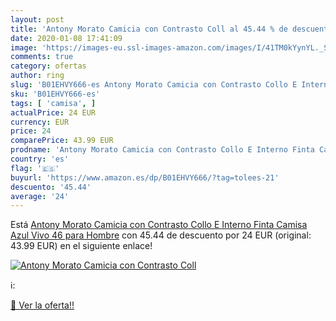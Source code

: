 ```yaml
---
layout: post
title: 'Antony Morato Camicia con Contrasto Coll al 45.44 % de descuento'
date: 2020-01-08 17:41:09
image: 'https://images-eu.ssl-images-amazon.com/images/I/41TM0kYynYL._SL200_.jpg'
comments: true
category: ofertas
author: ring
slug: 'B01EHVY666-es Antony Morato Camicia con Contrasto Collo E Interno Finta...'
sku: 'B01EHVY666-es'
tags: [ 'camisa', ]
actualPrice: 24 EUR
currency: EUR
price: 24
comparePrice: 43.99 EUR
prodname: 'Antony Morato Camicia con Contrasto Collo E Interno Finta Camisa  Azul Vivo  46 para Hombre'
country: 'es'
flag: '🇪🇸'
buyurl: 'https://www.amazon.es/dp/B01EHVY666/?tag=tolees-21'
descuento: '45.44'
average: '24'
---
```


Está [Antony Morato Camicia con Contrasto Collo E Interno Finta Camisa  Azul Vivo  46 para Hombre](https://www.amazon.es/dp/B01EHVY666/?tag=tolees-21) con 45.44 de descuento por 24 EUR (original: 43.99 EUR) en el siguiente enlace!

[![Antony Morato Camicia con Contrasto Coll](https://images-eu.ssl-images-amazon.com/images/I/41TM0kYynYL._SL200_.jpg)](https://www.amazon.es/dp/B01EHVY666/?tag=tolees-21)

ℹ️:


[🛒 Ver la oferta!!](https://www.amazon.es/dp/B01EHVY666/?tag=tolees-21)
